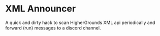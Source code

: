 # XML Announcer
A quick and dirty hack to scan HigherGrounds XML api periodically and forward (run) messages to a discord channel.
